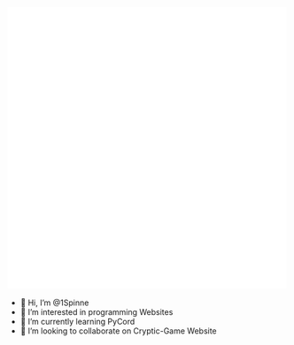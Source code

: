 ![Metrics](github-metrics.svg)

- 👋 Hi, I’m @1Spinne
- 👀 I’m interested in programming Websites
- 🌱 I’m currently learning PyCord
- 💞️ I’m looking to collaborate on Cryptic-Game Website

<!---
1Spinne/1Spinne is a ✨ special ✨ repository because its `README.md` (this file) appears on your GitHub profile.
You can click the Preview link to take a look at your changes.
--->
